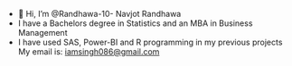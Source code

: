 - 👋 Hi, I’m @Randhawa-10- Navjot Randhawa
- I have a Bachelors degree in Statistics and an MBA in Business Management
- I have used SAS, Power-BI and R programming in my previous projects
My email is: iamsingh086@gmail.com
<!---
Randhawa-10/Randhawa-10 is a ✨ special ✨ repository because its `README.md` (this file) appears on your GitHub profile.
You can click the Preview link to take a look at your changes.
--->
